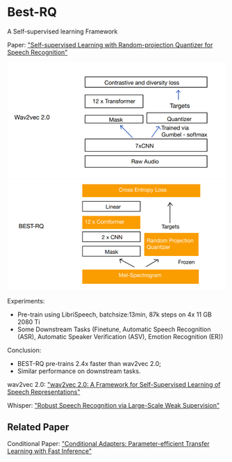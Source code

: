 # Best-RQ

A Self-supervised learning Framework

Paper: ["Self-supervised Learning with Random-projection Quantizer for Speech Recognition"](https://proceedings.mlr.press/v162/chiu22a/chiu22a.pdf)

![img.png](Wav2vec2.0.png)
![img_1.png](Best-RQ.png)

Experiments: 
- Pre-train using LibriSpeech, batchsize:13min, 87k steps on 4x 11 GB 2080 Ti
- Some Downstream Tasks (Finetune, Automatic Speech Recognition (ASR), Automatic Speaker Verification (ASV), Emotion Recognition (ER))

Conclusion: 
- BEST-RQ pre-trains 2.4x faster than wav2vec 2.0;
- Similar performance on downstream tasks.

wav2vec 2.0: ["wav2vec 2.0: A Framework for Self-Supervised Learning of Speech Representations"](https://arxiv.org/pdf/2006.11477.pdf)

Whisper: ["Robust Speech Recognition via Large-Scale Weak Supervision"](https://proceedings.mlr.press/v202/radford23a/radford23a.pdf)

## Related Paper
Conditional Paper: ["Conditional Adapters: Parameter-efficient Transfer Learning with Fast Inference"](https://proceedings.neurips.cc/paper_files/paper/2023/file/19d7204af519eae9993f7f72377a0ec0-Paper-Conference.pdf) 